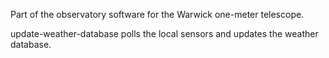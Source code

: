 Part of the observatory software for the Warwick one-meter telescope.

update-weather-database polls the local sensors and updates the weather database.
